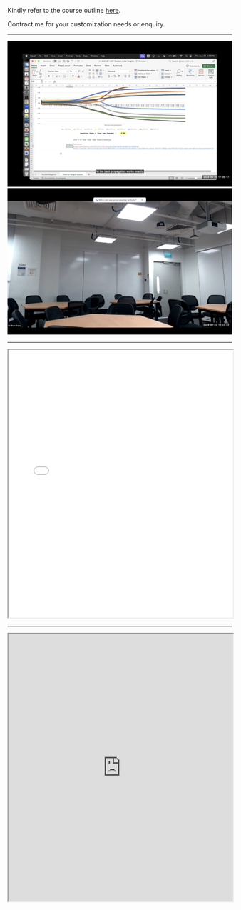 Kindly refer to the course outline [here](https://github.com/dd-consulting/About_Sam_GU/tree/main/Courses).

Contract me for your customization needs or enquiry.

---

![](sn001.png)
![](sn002.png)

---

<iframe src="co_BC3409.pdf" width="100%" height="600px">
    This browser does not support PDFs. Please download the PDF to view it: <a href="co_BC3409.pdf">Download PDF</a>.
</iframe>

---

<iframe src="https://github.com/dd-consulting/About_Sam_GU/blob/main/Courses/AI%20for%20Accounting%20and%20Finance/co_BC3409.pdf" width="100%" height="600px">
    This browser does not support PDFs. Please download the PDF to view it: <a href="https://github.com/dd-consulting/About_Sam_GU/blob/main/Courses/AI%20for%20Accounting%20and%20Finance/co_BC3409.pdf">Download PDF</a>.
</iframe>
